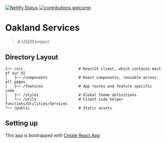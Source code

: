 [![Netlify Status](https://api.netlify.com/api/v1/badges/914f5bff-f4c3-43ef-88ab-7b79b75110e2/deploy-status)](https://app.netlify.com/sites/oakland-services/deploys) [![contributions welcome](https://img.shields.io/badge/contributions-welcome-brightgreen.svg?style=flat)](https://github.com/tehkaiyu/oakland-services/issues)

# Oakland Services

> A USDR project

## Directory Layout

```
├── /src                         # ReactJS client, which contains most of our UI
│   ├── /components              # React components, reusable across all pages
│   ├── /features                # App routes and feature specific code
│   ├── /styles                  # Global theme definitions
│   └── /utils                   # Client side helper functions/Utilities/Services
└── /public                      # Static assets
```

## Setting up

This app is bootrapped with [Create React App](https://reactjs.org/docs/create-a-new-react-app.html)
